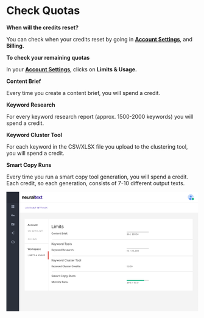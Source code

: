 # Check Quotas

**When will the credits reset?**

You can check when your credits reset by going in [**Account Settings**](https://app.neuraltext.com/account/my-account/), and **Billing.**

**To check your remaining quotas**

In your [**Account Settings**](https://app.neuraltext.com/account/my-account/), clicks on **Limits & Usage.**

**Content Brief**

Every time you create a content brief, you will spend a credit.

**Keyword Research**

For every keyword research report (approx. 1500-2000 keywords) you will spend a credit.

**Keyword Cluster Tool**

For each keyword in the CSV/XLSX file you upload to the clustering tool, you will spend a credit.

**Smart Copy Runs**

Every time you run a smart copy tool generation, you will spend a credit. Each credit, so each generation,  consists of 7-10 different output texts.&#x20;

![](<../.gitbook/assets/Screenshot 2021-06-04 at 02.37.29.png>)
